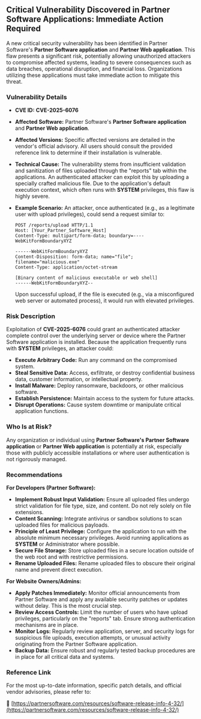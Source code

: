## Critical Vulnerability Discovered in Partner Software Applications: Immediate Action Required

A new critical security vulnerability has been identified in Partner Software's **Partner Software application** and **Partner Web application**. This flaw presents a significant risk, potentially allowing unauthorized attackers to compromise affected systems, leading to severe consequences such as data breaches, operational disruption, and financial loss. Organizations utilizing these applications must take immediate action to mitigate this threat.

### Vulnerability Details

*   **CVE ID:** **CVE-2025-6076**
*   **Affected Software:** Partner Software's **Partner Software application** and **Partner Web application**.
*   **Affected Versions:** Specific affected versions are detailed in the vendor's official advisory. All users should consult the provided reference link to determine if their installation is vulnerable.
*   **Technical Cause:** The vulnerability stems from insufficient validation and sanitization of files uploaded through the "reports" tab within the applications. An authenticated attacker can exploit this by uploading a specially crafted malicious file. Due to the application's default execution context, which often runs with **SYSTEM** privileges, this flaw is highly severe.

*   **Example Scenario:** An attacker, once authenticated (e.g., as a legitimate user with upload privileges), could send a request similar to:
    ```
    POST /reports/upload HTTP/1.1
    Host: [Your_Partner_Software_Host]
    Content-Type: multipart/form-data; boundary=----WebKitFormBoundaryXYZ

    ------WebKitFormBoundaryXYZ
    Content-Disposition: form-data; name="file"; filename="malicious.exe"
    Content-Type: application/octet-stream

    [Binary content of malicious executable or web shell]
    ------WebKitFormBoundaryXYZ--
    ```
    Upon successful upload, if the file is executed (e.g., via a misconfigured web server or automated process), it would run with elevated privileges.

### Risk Description

Exploitation of **CVE-2025-6076** could grant an authenticated attacker complete control over the underlying server or device where the Partner Software application is installed. Because the application frequently runs with **SYSTEM** privileges, an attacker could:

*   **Execute Arbitrary Code:** Run any command on the compromised system.
*   **Steal Sensitive Data:** Access, exfiltrate, or destroy confidential business data, customer information, or intellectual property.
*   **Install Malware:** Deploy ransomware, backdoors, or other malicious software.
*   **Establish Persistence:** Maintain access to the system for future attacks.
*   **Disrupt Operations:** Cause system downtime or manipulate critical application functions.

### Who Is at Risk?

Any organization or individual using **Partner Software's Partner Software application** or **Partner Web application** is potentially at risk, especially those with publicly accessible installations or where user authentication is not rigorously managed.

### Recommendations

**For Developers (Partner Software):**
*   **Implement Robust Input Validation:** Ensure all uploaded files undergo strict validation for file type, size, and content. Do not rely solely on file extensions.
*   **Content Scanning:** Integrate antivirus or sandbox solutions to scan uploaded files for malicious payloads.
*   **Principle of Least Privilege:** Configure the application to run with the absolute minimum necessary privileges. Avoid running applications as **SYSTEM** or Administrator where possible.
*   **Secure File Storage:** Store uploaded files in a secure location outside of the web root and with restrictive permissions.
*   **Rename Uploaded Files:** Rename uploaded files to obscure their original name and prevent direct execution.

**For Website Owners/Admins:**
*   **Apply Patches Immediately:** Monitor official announcements from Partner Software and apply any available security patches or updates without delay. This is the most crucial step.
*   **Review Access Controls:** Limit the number of users who have upload privileges, particularly on the "reports" tab. Ensure strong authentication mechanisms are in place.
*   **Monitor Logs:** Regularly review application, server, and security logs for suspicious file uploads, execution attempts, or unusual activity originating from the Partner Software application.
*   **Backup Data:** Ensure robust and regularly tested backup procedures are in place for all critical data and systems.

### Reference Link

For the most up-to-date information, specific patch details, and official vendor advisories, please refer to:

🔗 [https://partnersoftware.com/resources/software-release-info-4-32/](https://partnersoftware.com/resources/software-release-info-4-32/)
